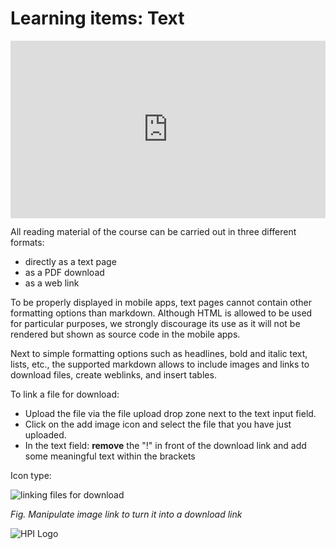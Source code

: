 

# Learning items: Text

<div style="padding:56.25% 0 0 0;position:relative;"><iframe src="https://player.vimeo.com/video/787824320?h=1f73c65841&amp;badge=0&amp;autopause=0&amp;player_id=0&amp;app_id=58479" frameborder="0" allow="autoplay; fullscreen; picture-in-picture" allowfullscreen style="position:absolute;top:0;left:0;width:100%;height:100%;" title="openHPI-guidelines-14-text"></iframe></div><script src="https://player.vimeo.com/api/player.js"></script>


All reading material of the course can be carried out in three different formats: 

 - directly as a text page
 - as a PDF download
 - as a web link

To be properly displayed in mobile apps, text pages cannot contain other formatting options than markdown.
Although HTML is allowed to be used for particular purposes, we strongly discourage its use as it will not be rendered but shown as source code in the mobile apps.
  
Next to simple formatting options such as headlines, bold and italic text, lists, etc., the supported markdown allows to include images and links to download files, create weblinks, and insert tables. 

To link a file for download:

- Upload the file via the file upload drop zone next to the text input field.
- Click on the add image icon and select the file that you have just uploaded.
- In the text field: **remove** the "!" in front of the download link and add some meaningful text within the brackets

Icon type:

![linking files for download](../../../img/05/link_for_down.png)

*Fig. Manipulate image link to turn it into a download link*

![HPI Logo](../../../img/HPI_Logo.png)
